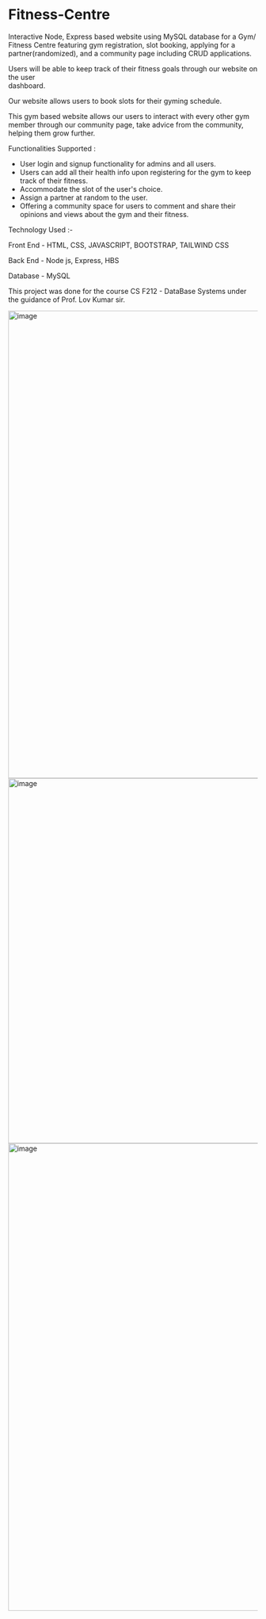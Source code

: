 # Fitness-Centre
Interactive Node, Express based website using MySQL database for a Gym/ Fitness Centre featuring gym registration, slot booking, applying for a partner(randomized), and a community page including CRUD applications. 


Users will be able to keep track of their fitness goals through our website on the user                                                                                 
dashboard.

Our website allows users to book slots for their gyming schedule.

This gym based website allows our users to interact with every other gym member 
through our community page, take advice from the community, helping them grow 
further.

Functionalities Supported :

- User login and signup functionality for admins and all users.
- Users can add all their health info upon registering for the gym to keep track of their fitness.
-  Accommodate the slot of the user's choice.
-  Assign a partner at random to the user.
- Offering a community space for users to comment and share their opinions and views  about the gym and their fitness.

Technology Used :-

Front End - HTML, CSS, JAVASCRIPT, BOOTSTRAP, TAILWIND CSS
 
Back End - Node js, Express, HBS

Database - MySQL

This project was done for the course CS F212 - DataBase Systems under the guidance of Prof. Lov Kumar sir.  

<img width="944" alt="image" src="https://user-images.githubusercontent.com/76171905/165464688-50d0366a-f293-401d-baba-d5ad6488373b.png">
<img width="737" alt="image" src="https://user-images.githubusercontent.com/76171905/165464869-2e8474b4-cf88-4afa-86a7-62bb2a47d589.png">
<img width="944" alt="image" src="https://user-images.githubusercontent.com/76171905/165465108-e480c148-958d-4749-8813-46e3366d1524.png">

